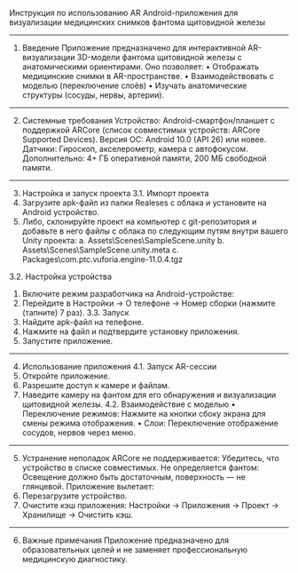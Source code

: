Инструкция по использованию AR Android-приложения для визуализации медицинских снимков фантома щитовидной железы
________________________________________
1. Введение
Приложение предназначено для интерактивной AR-визуализации 3D-модели фантома щитовидной железы с анатомическими ориентирами. Оно позволяет:
  •	Отображать медицинские снимки в AR-пространстве.
  •	Взаимодействовать с моделью (переключение слоёв)
  •	Изучать анатомические структуры (сосуды, нервы, артерии).
________________________________________
2. Системные требования
Устройство: Android-смартфон/планшет с поддержкой ARCore (список совместимых устройств: ARCore Supported Devices).
Версия ОС: Android 10.0 (API 26) или новее.
Датчики: Гироскоп, акселерометр, камера с автофокусом.
Дополнительно: 4+ ГБ оперативной памяти, 200 МБ свободной памяти.
________________________________________
3. Настройка и запуск проекта
3.1. Импорт проекта
1.	Загрузите apk-файл из папки Realeses с облака и установите на Android устройство.
2.	Либо, склонируйте проект на компьютер с git-репозитория и добавьте в него файлы с облака по следующим путям внутри вашего Unity проекта:
a.	Assets\Scenes\SampleScene.unity
b.	Assets\Scenes\SampleScene.unity.meta
c.	Packages\com.ptc.vuforia.engine-11.0.4.tgz

3.2. Настройка устройства
1.	Включите режим разработчика на Android-устройстве:
2.	Перейдите в Настройки → О телефоне → Номер сборки (нажмите (тапните) 7 раз).
3.3. Запуск
1.	Найдите apk-файл на телефоне.
2.	Нажмите на файл и подтвердите установку приложения.
3.	Запустите приложение.
________________________________________
4. Использование приложения
4.1. Запуск AR-сессии
1.	Откройте приложение.
2.	Разрешите доступ к камере и файлам.
3.	Наведите камеру на фантом для его обнаружения и визуализации щитовидной железы.
4.2. Взаимодействие с моделью
•	Переключение режимов: Нажмите на кнопки сбоку экрана для смены режима отображения.
•	Слои: Переключение отображение сосудов, нервов через меню.
________________________________________
5. Устранение неполадок
ARCore не поддерживается: 
Убедитесь, что устройство в списке совместимых.
Не определяется фантом:
Освещение должно быть достаточным, поверхность — не глянцевой.
Приложение вылетает:
1.	Перезагрузите устройство.
2.	Очистите кэш приложения: Настройки → Приложения → Проект → Хранилище → Очистить кэш.
________________________________________
6. Важные примечания
Приложение предназначено для образовательных целей и не заменяет профессиональную медицинскую диагностику.
